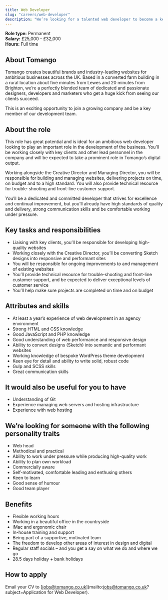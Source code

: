 ```yaml
---
title: Web Developer
slug: "careers/web-developer"
description: "We’re looking for a talented web developer to become a key part of our development team."
---
```


**Role type:** Permanent  
**Salary:** £25,000 - £32,000  
**Hours:** Full time

## About Tomango

Tomango creates beautiful brands and industry-leading websites for ambitious businesses across the UK. Based in a converted farm building in a rural location about five minutes from Lewes and 20 minutes from Brighton, we’re a perfectly blended team of dedicated and passionate designers, developers and marketers who get a huge kick from seeing our clients succeed.

This is an exciting opportunity to join a growing company and be a key member of our development team.

## About the role

This role has great potential and is ideal for an ambitious web developer looking to play an important role in the development of the business. You’ll be working closely with key clients and other lead personnel in the company and will be expected to take a prominent role in Tomango’s digital output.

Working alongside the Creative Director and Managing Director, you will be responsible for building and managing websites, delivering projects on time, on budget and to a high standard. You will also provide technical resource for trouble-shooting and front-line customer support.

You’ll be a dedicated and committed developer that strives for excellence and continual improvement, but you’ll already have high standards of quality and delivery, strong communication skills and be comfortable working under pressure.

## Key tasks and responsibilities

- Liaising with key clients, you’ll be responsible for developing high-quality websites
- Working closely with the Creative Director, you’ll be converting Sketch designs into responsive and performant sites
- You will be responsible for ongoing improvements to and management of existing websites
- You’ll provide technical resource for trouble-shooting and front-line customer support, and be expected to deliver exceptional levels of customer service
- You’ll help make sure projects are completed on time and on budget

## Attributes and skills

- At least a year’s experience of web development in an agency environment
- Strong HTML and CSS knowledge
- Good JavaScript and PHP knowledge
- Good understanding of web performance and responsive design
- Ability to convert designs (Sketch) into semantic and performant websites
- Working knowledge of bespoke WordPress theme development
- Keen eye for detail and ability to write solid, robust code
- Gulp and SCSS skills
- Great communication skills

## It would also be useful for you to have

- Understanding of Git
- Experience managing web servers and hosting infrastructure
- Experience with web hosting

## We’re looking for someone with the following personality traits

- Web head
- Methodical and practical
- Ability to work under pressure while producing high-quality work
- Ability to plan own workload
- Commercially aware
- Self-motivated, comfortable leading and enthusing others
- Keen to learn
- Good sense of humour
- Good team player

## Benefits

- Flexible working hours
- Working in a beautiful office in the countryside
- iMac and ergonomic chair
- In-house training and support
- Being part of a supportive, motivated team
- The freedom to develop other areas of interest in design and digital
- Regular staff socials – and you get a say on what we do and where we go
- 28.5 days holiday + bank holidays

## How to apply

Email your CV to [jobs@tomango.co.uk](mailto:jobs@tomango.co.uk?subject=Application for Web Developer).
